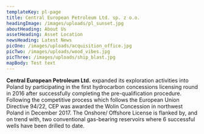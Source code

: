 ```yaml
---
templateKey: pl-page
title: Central European Petroleum Ltd. sp. z o.o.
headingImage: /images/uploads/pl_sunset.jpg
aboutHeading: About Us
assetHeading: Asset Location
newsHeading: Latest News
picOne: /images/uploads/acquisition_office.jpg
picTwo: /images/uploads/wood_vibes.jpg
picThree: /images/uploads/ship_blast.jpg
mapBody: Test text
---
```


**Central European Petroleum Ltd.** expanded its exploration activities into Poland by participating in the first hydrocarbon concessions licensing round in 2016 after successfully completing the pre-qualification procedure. Following the competitive process which follows the European Union Directive 94/22, CEP was awarded the Wolin Concession in northwest Poland in December 2017. The Onshore/ Offshore License is flanked by, and on trend with, two conventional gas-bearing reservoirs where 6 successful wells have been drilled to date.
